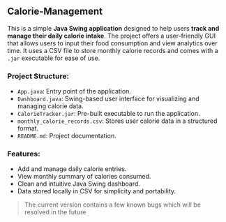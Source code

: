 ## Calorie-Management

This is a simple **Java Swing application** designed to help users **track and manage their daily calorie intake**. The project offers a user-friendly GUI that allows users to input their food consumption and view analytics over time. It uses a CSV file to store monthly calorie records and comes with a `.jar` executable for ease of use.

### Project Structure:

* `App.java`: Entry point of the application.
* `Dashboard.java`: Swing-based user interface for visualizing and managing calorie data.
* `CalorieTracker.jar`: Pre-built executable to run the application.
* `monthly_calorie_records.csv`: Stores user calorie data in a structured format.
* `README.md`: Project documentation.

### Features:

* Add and manage daily calorie entries.
* View monthly summary of calories consumed.
* Clean and intuitive Java Swing dashboard.
* Data stored locally in CSV for simplicity and portability.

> The current version contains a few known bugs which will be resolved in the future
